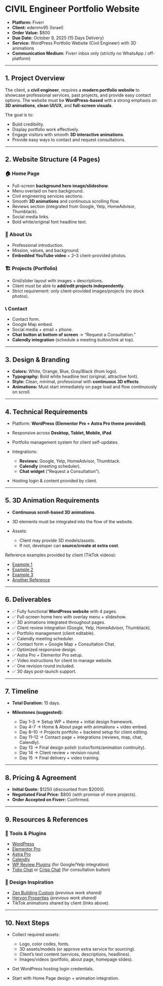 # CIVIL Engineer Portfolio Website

- **Platform:** Fiverr
- **Client:** edenmv95 (Israel)
- **Order Value:** $800
- **Due Date:** October 9, 2025 (15 Days Delivery)
- **Service:** WordPress Portfolio Website (Civil Engineer) with 3D animations
- **Communication Medium:** Fiverr inbox only (strictly no WhatsApp / off-platform)

---

## 1. Project Overview

The client, a **civil engineer**, requires a **modern portfolio website** to showcase professional services, past projects, and provide easy contact options.
The website must be **WordPress-based** with a strong emphasis on **3D animations**, **clean UI/UX**, and **full-screen visuals**.

The goal is to:

* Build credibility.
* Display portfolio work effectively.
* Engage visitors with smooth **3D interactive animations**.
* Provide easy ways to contact and request consultations.

---

## 2. Website Structure (4 Pages)

### 🏠 Home Page

* Full-screen **background hero image/slideshow**.
* Menu overlaid on hero background.
* Civil engineering services sections.
* Smooth **3D animations** and continuous scrolling flow.
* Reviews section (integrated from Google, Yelp, HomeAdvisor, Thumbtack).
* Social media links.
* Bold white/original font headline text.

### 👤 About Us

* Professional introduction.
* Mission, values, and background.
* **Embedded YouTube video** + 2–3 client-provided photos.

### 🏗 Projects (Portfolio)

* Grid/slider layout with images + descriptions.
* Client must be able to **add/edit projects independently**.
* Strict requirement: only client-provided images/projects (no stock photos).

### 📞 Contact

* Contact form.
* Google Map embed.
* Social media + email + phone.
* **Chat button at bottom of screen** → “Request a Consultation.”
* **Calendly integration** (schedule a meeting button/link at top).

---

## 3. Design & Branding

* **Colors:** White, Orange, Blue, Gray/Black (from logo).
* **Typography:** Bold white headline text (original, attractive font).
* **Style:** Clean, minimal, professional with **continuous 3D effects**.
* **Animations:** Must start immediately on page load and flow continuously on scroll.

---

## 4. Technical Requirements

* Platform: **WordPress (Elementor Pro + Astra Pro theme provided)**.
* Responsive across **Desktop, Tablet, Mobile, iPad**.
* Portfolio management system for client self-updates.
* Integrations:

  * **Reviews:** Google, Yelp, HomeAdvisor, Thumbtack.
  * **Calendly** (meeting scheduler).
  * **Chat widget** (“Request a Consultation”).
* Hosting login & content provided by client.

---

## 5. 3D Animation Requirements

* **Continuous scroll-based 3D animations**.
* 3D elements must be integrated into the flow of the website.
* Assets:

  * Client may provide 3D models/assets.
  * If not, developer can **source/create at extra cost**.

Reference examples provided by client (TikTok videos):

* [Example 1](https://vt.tiktok.com/ZSDQ9wtan/)
* [Example 2](https://vt.tiktok.com/ZSDQ9EPUq/)
* [Example 3](https://vt.tiktok.com/ZSDQ9ouF/)
* [Another Reference](https://vt.tiktok.com/ZSDQcwJEm/)

---

## 6. Deliverables

- ✅ Fully functional **WordPress website** with 4 pages.
- ✅ Full-screen home hero with overlay menu + slideshow.
- ✅ 3D animations integrated throughout pages.
- ✅ Client review integration (Google, Yelp, HomeAdvisor, Thumbtack).
- ✅ Portfolio management (client editable).
- ✅ Calendly meeting scheduler.
- ✅ Contact form + Google Map + Consultation Chat.
- ✅ Optimized responsive design.
- ✅ Astra Pro + Elementor Pro setup.
- ✅ Video instructions for client to manage website.
- ✅ One revision round included.
- ✅ 30 days post-launch support.

---

## 7. Timeline

* **Total Duration:** 15 days.
* **Milestones (suggested):**

  * Day 1–3 → Setup WP + theme + initial design framework.
  * Day 4–7 → Home & About page with animations + video embed.
  * Day 8–10 → Projects portfolio + backend setup for client editing.
  * Day 11–12 → Contact page + integrations (reviews, map, chat, Calendly).
  * Day 13 → Final design polish (color/fonts/animation continuity).
  * Day 14 → Client review + revision round.
  * Day 15 → Final delivery + video training.

---

## 8. Pricing & Agreement

* **Initial Quote:** $1250 (discounted from $2000).
* **Negotiated Final Price:** $800 (with promise of more projects).
* **Order Accepted on Fiverr:** Confirmed.

---

## 9. Resources & References

### 🔧 Tools & Plugins

* [WordPress](https://wordpress.org/)
* [Elementor Pro](https://elementor.com/)
* [Astra Pro](https://wpastra.com/)
* [Calendly](https://calendly.com/)
* [WP Review Plugins](https://wordpress.org/plugins/tags/reviews/) (for Google/Yelp integration)
* [Tidio Chat](https://tidio.com/) or [Crisp Chat](https://crisp.chat/en/) (for consultation button)

### 🎨 Design Inspiration

* [Zen Building Custom](https://zenbulldingcustom.com) *(previous work shared)*
* [Hervon Properties](https://hervonpropertles.com) *(previous work shared)*
* TikTok animations shared by client (links above).

---

## 10. Next Steps

* Collect required assets:

  * Logo, color codes, fonts.
  * 3D assets/models (or approve extra service for sourcing).
  * Client’s text content (services, descriptions, headlines).
  * Images/videos (portfolio, about page, homepage slides).
* Get WordPress hosting login credentials.
* Start with Home Page design + animation integration.
